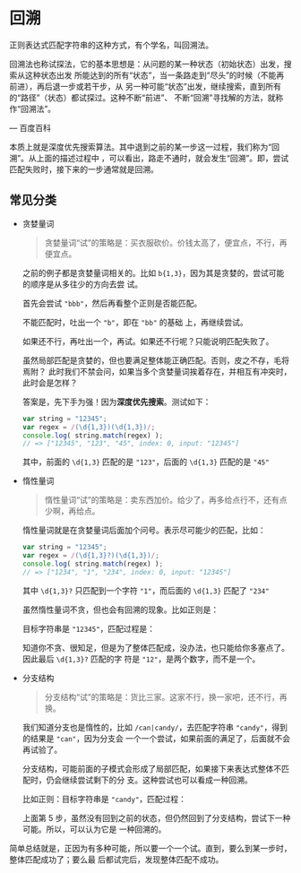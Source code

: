 # 回溯

正则表达式匹配字符串的这种方式，有个学名，叫回溯法。

回溯法也称试探法，它的基本思想是：从问题的某一种状态（初始状态）出发，搜索从这种状态出发 所能达到的所有“状态”，当一条路走到“尽头”的时候（不能再前进），再后退一步或若干步，从 另一种可能“状态”出发，继续搜索，直到所有的“路径”（状态）都试探过。这种不断“前进”、 不断“回溯”寻找解的方法，就称作“回溯法”。

— 百度百科

本质上就是深度优先搜索算法。其中退到之前的某一步这一过程，我们称为“回溯”。从上面的描述过程中 ，可以看出，路走不通时，就会发生“回溯”。即，尝试匹配失败时，接下来的一步通常就是回溯。

## 常见分类

- 贪婪量词

  >贪婪量词“试”的策略是：买衣服砍价。价钱太高了，便宜点，不行，再便宜点。

  之前的例子都是贪婪量词相关的。比如 `b{1,3}`，因为其是贪婪的，尝试可能的顺序是从多往少的方向去尝 试。

  首先会尝试 `"bbb"`，然后再看整个正则是否能匹配。

  不能匹配时，吐出一个 `"b"`，即在 `"bb"` 的基础 上，再继续尝试。

  如果还不行，再吐出一个，再试。如果还不行呢？只能说明匹配失败了。

  虽然局部匹配是贪婪的，但也要满足整体能正确匹配。否则，皮之不存，毛将焉附？
  此时我们不禁会问，如果当多个贪婪量词挨着存在，并相互有冲突时，此时会是怎样？

  答案是，先下手为强！因为**深度优先搜索**。测试如下：

  ```js
  var string = "12345";
  var regex = /(\d{1,3})(\d{1,3})/;
  console.log( string.match(regex) );
  // => ["12345", "123", "45", index: 0, input: "12345"]
  ```

  其中，前面的 `\d{1,3}` 匹配的是 `"123"`，后面的 `\d{1,3}` 匹配的是 `"45"`

- 惰性量词

  >惰性量词“试”的策略是：卖东西加价。给少了，再多给点行不，还有点少啊，再给点。

  惰性量词就是在贪婪量词后面加个问号。表示尽可能少的匹配，比如：

  ```js
  var string = "12345";
  var regex = /(\d{1,3}?)(\d{1,3})/;
  console.log( string.match(regex) );
  // => ["1234", "1", "234", index: 0, input: "12345"]
  ```

  其中 `\d{1,3}?` 只匹配到一个字符 `"1"`，而后面的 `\d{1,3}` 匹配了 `"234"`

  虽然惰性量词不贪，但也会有回溯的现象。比如正则是：

  目标字符串是 `"12345"`，匹配过程是：

  知道你不贪、很知足，但是为了整体匹配成，没办法，也只能给你多塞点了。因此最后 `\d{1,3}?` 匹配的字 符是 `"12"`，是两个数字，而不是一个。

- 分支结构

  >分支结构“试”的策略是：货比三家。这家不行，换一家吧，还不行，再换。

  我们知道分支也是惰性的，比如 `/can|candy/`，去匹配字符串 `"candy"`，得到的结果是 `"can"`，因为分支会 一个一个尝试，如果前面的满足了，后面就不会再试验了。

  分支结构，可能前面的子模式会形成了局部匹配，如果接下来表达式整体不匹配时，仍会继续尝试剩下的分 支。这种尝试也可以看成一种回溯。

  比如正则：目标字符串是 `"candy"`，匹配过程：

  上面第 5 步，虽然没有回到之前的状态，但仍然回到了分支结构，尝试下一种可能。所以，可以认为它是 一种回溯的。

简单总结就是，正因为有多种可能，所以要一个一个试。直到，要么到某一步时，整体匹配成功了；要么最 后都试完后，发现整体匹配不成功。
